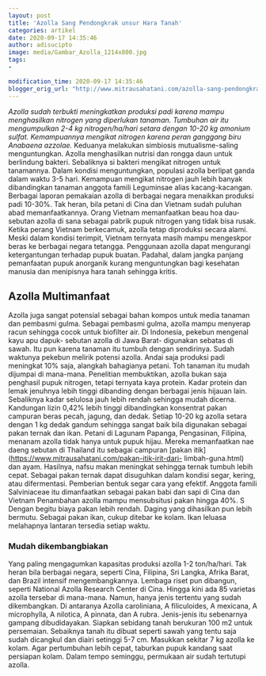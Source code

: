 ```yaml
---
layout: post
title: 'Azolla Sang Pendongkrak unsur Hara Tanah'
categories: artikel
date: 2020-09-17 14:35:46
author: adisucipto
image: media/Gambar_Azolla_1214x800.jpg
tags:
- 

modification_time: 2020-09-17 14:35:46
blogger_orig_url: "http://www.mitrausahatani.com/azolla-sang-pendongkrak-unsur-hara.html"
---
```


_Azolla sudah terbukti meningkatkan produksi padi karena mampu menghasilkan
nitrogen yang diperlukan tanaman. Tumbuhan air itu mengumpulkan 2-4 kg
nitrogen/ha/hari setara dengan 10-20 kg amonium sulfat. Kemampuannya mengikat
nitrogen karena peran ganggang biru Anabaena azzolae._ Keduanya melakukan
simbiosis mutualisme-saling menguntungkan. Azolla menghasilkan nutrisi dan
rongga daun untuk berlindung bakteri. Sebaliknya si bakteri mengikat nitrogen
untuk tanamannya. Dalam kondisi menguntungkan, populasi azolla berlipat ganda
dalam waktu 3-5 hari. Kemampuan mengikat nitrogen jauh lebih banyak
dibandingkan tanaman anggota famili Leguminsae alias kacang-kacangan. Berbagai
laporan pemakaian azolla di berbagai negara menaikkan produksi padi 10-30%.
Tak heran, bila petani di Cina dan Vietnam sudah puluhan abad memanfaatkannya.
Orang Vietnam memanfaatkan beau hoa dau-sebutan azolla di sana sebagai pabrik
pupuk nitrogen yang tidak bisa rusak. Ketika perang Vietnam berkecamuk, azolla
tetap diproduksi secara alami. Meski dalam kondisi terimpit, Vietnam ternyata
masih mampu mengeskpor beras ke berbagai negara tetangga. Penggunaan azolla
dapat mengurangi ketergantungan terhadap pupuk buatan. Padahal, dalam jangka
panjang pemanfaatan pupuk anorganik kurang menguntungkan bagi kesehatan
manusia dan menipisnya hara tanah sehingga kritis.

## Azolla Multimanfaat

Azolla juga sangat potensial sebagai bahan kompos untuk media tanaman dan
pembasmi gulma. Sebagai pembasmi gulma, azolla mampu menyerap racun sehingga
cocok untuk biofilter air. Di Indonesia, pekebun mengenal kayu apu dapuk-
sebutan azolla di Jawa Barat- digunakan sebatas di sawah. Itu pun karena
tanaman itu tumbuh dengan sendirinya. Sudah waktunya pekebun melirik potensi
azolla. Andai saja produksi padi meningkat 10% saja, alangkah bahagianya
petani. Toh tanaman itu mudah dijumpai di mana-mana. Penelitian membuktikan,
azolla bukan saja penghasil pupuk nitrogen, tetapi ternyata kaya protein.
Kadar protein dan lemak jenuhnya lebih tinggi dibanding dengan berbagai jenis
hijauan lain. Sebaliknya kadar selulosa jauh lebih rendah sehingga mudah
dicerna. Kandungan lizin 0,42% lebih tinggi dibandingkan konsentrat pakan
campuran beras pecah, jagung, dan dedak. Setiap 10-20 kg azolla setara dengan
1 kg dedak gandum sehingga sangat baik bila digunakan sebagai pakan ternak dan
ikan. Petani di Lagunam Papanga, Pengasinan, Filipina, menanam azolla tidak
hanya untuk pupuk hijau. Mereka memanfaatkan nae daeng sebutan di Thailand itu
sebagai campuran [pakan itik](https://www.mitrausahatani.com/pakan-itik-irit-dari-
limbah-guna.html) dan ayam. Hasilnya, nafsu makan meningkat sehingga ternak
tumbuh lebih cepat. Sebagai pakan ternak dapat disuguhkan dalam kondisi segar,
kering, atau difermentasi. Pemberian bentuk segar cara yang efektif. Anggota
famili Salviniaceae itu dimanfaatkan sebagai pakan babi dan sapi di Cina dan
Vietnam Penambahan azolla mampu mensubsitusi pakan hingga 40%. S Dengan begitu
biaya pakan lebih rendah. Daging yang dihasilkan pun lebih bermutu. Sebagai
pakan ikan, cukup ditebar ke kolam. Ikan leluasa melahapnya lantaran tersedia
setiap waktu.

### Mudah dikembangbiakan

Yang paling mengagumkan kapasitas produksi azolla 1-2 ton/ha/hari. Tak heran
bila berbagai negara, seperti Cina, Filipina, Sri Langka, Afrika Barat, dan
Brazil intensif mengembangkannya. Lembaga riset pun dibangun, seperti National
Azolla Research Center di Cina. Hingga kini ada 85 varietas azolla tersebar di
mana-mana. Namun, hanya jenis tertentu yang sudah dikembangkan. Di antaranya
Azolla caroliniana, A filiculoides, A mexicana, A microphylla, A nilotica, A
pinnata, dan A rubra. Jenis-jenis itu sebenarnya gampang dibudidayakan.
Siapkan sebidang tanah berukuran 100 m2 untuk persemaian. Sebaiknya tanah itu
dibuat seperti sawah yang tentu saja sudah dicangkul dan diairi setinggi 5-7
cm. Masukkan sekitar 7 kg azolla ke kolam. Agar pertumbuhan lebih cepat,
taburkan pupuk kandang saat persiapan kolam. Dalam tempo seminggu, permukaan
air sudah tertutupi azolla.


